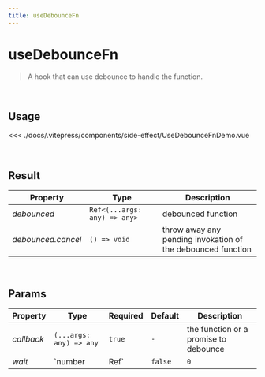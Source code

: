 ```yaml
---
title: useDebounceFn
---
```


# useDebounceFn

> A hook that can use debounce to handle the function.

<br />

## Usage

<script>
import UseDebounceFnDemo from '../.vitepress/components/side-effect/UseDebounceFnDemo.vue'

export default {
  components: {
    UseDebounceFnDemo
  }
}
</script>
<div id="UseDebounceFnDemo" class="container">
  <UseDebounceFnDemo />
</div>

<<< ./docs/.vitepress/components/side-effect/UseDebounceFnDemo.vue

<br />

## Result

| Property           | Type                         | Description                                                 |
| ------------------ | ---------------------------- | ----------------------------------------------------------- |
| _debounced_        | `Ref<(...args: any) => any>` | debounced function                                          |
| _debounced.cancel_ | `() => void`                 | throw away any pending invokation of the debounced function |

<br />

## Params

| Property   | Type                    | Required     | Default | Description                           |
| ---------- | ----------------------- | ------------ | ------- | ------------------------------------- |
| _callback_ | `(...args: any) => any` | `true`       | `-`     | the function or a promise to debounce |
| _wait_     | `number                 | Ref<number>` | `false` | `0`                                   | the number of milliseconds to delay |
